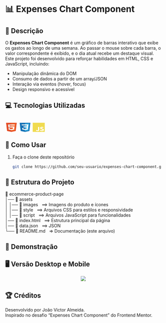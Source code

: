 # 📊 Expenses Chart Component

## 📜 Descrição

O **Expenses Chart Component** é um gráfico de barras interativo que exibe os gastos ao longo de uma semana. Ao passar o mouse sobre cada barra, o valor correspondente é exibido, e o dia atual recebe um destaque visual. Este projeto foi desenvolvido para reforçar habilidades em HTML, CSS e JavaScript, incluindo:

- Manipulação dinâmica do DOM
- Consumo de dados a partir de um array/JSON
- Interação via eventos (hover, focus)
- Design responsivo e acessível

## 💻 Tecnologias Utilizadas

<div style="display: inline_block"><br>
  <img align="center" alt="html5" height="30" width="40" src="https://raw.githubusercontent.com/devicons/devicon/master/icons/html5/html5-original.svg">
  <img align="center" alt="css3"  height="30" width="40" src="https://raw.githubusercontent.com/devicons/devicon/master/icons/css3/css3-original.svg">
  <img align="center" alt="javascript" height="30" width="40" src="https://raw.githubusercontent.com/devicons/devicon/master/icons/javascript/javascript-plain.svg">
</div>

## 🎯 Como Usar

1. Faça o clone deste repositório
   ```bash
   git clone https://github.com/seu-usuario/expenses-chart-component.git

## 📂 Estrutura do Projeto

📁 ecommerce-product-page<br>
│── 📁 assets<br>
│   │── 📁 images       &nbsp; ==> Imagens do produto e ícones<br>
│   │── 📁 style        &nbsp; ==> Arquivos CSS para estilos e responsividade<br>
│   │── 📁 script       &nbsp; ==> Arquivos JavaScript para funcionalidades<br>
│── 📄 index.html       &nbsp; ==> Estrutura principal da página<br>
│── 📄 data.json        &nbsp; ==> JSON<br>
└── 📄 README.md        &nbsp; ⇒ Documentação (este arquivo)<br>

## 📸 Demonstração

## 🖥️ Versão Desktop e Mobile

<div align="center">
<img src="src/assets/images/Group 2.svg" width="800px">
</div>

## 🏆 Créditos

Desenvolvido por João Victor Almeida.<br>
Inspirado no desafio “Expenses Chart Component” do Frontend Mentor.
